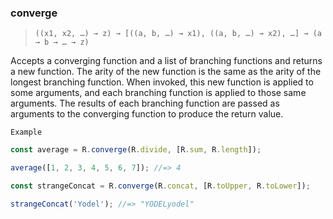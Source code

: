 ### converge

> `((x1, x2, …) → z) → [((a, b, …) → x1), ((a, b, …) → x2), …] → (a → b → … → z)`

Accepts a converging function and a list of branching functions and returns a new function. The arity of the new function is the same as the arity of the longest branching function. When invoked, this new function is applied to some arguments, and each branching function is applied to those same arguments. The results of each branching function are passed as arguments to the converging function to produce the return value.

`Example`

```js
const average = R.converge(R.divide, [R.sum, R.length]);

average([1, 2, 3, 4, 5, 6, 7]); //=> 4

const strangeConcat = R.converge(R.concat, [R.toUpper, R.toLower]);

strangeConcat('Yodel'); //=> "YODELyodel"
```
